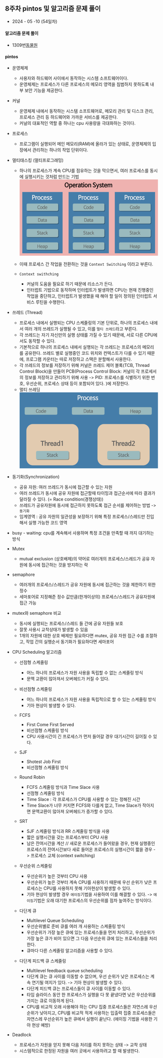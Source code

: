 ## 8주차 pintos 및 알고리즘 문제 풀이   

* 2024 - 05 -10 (54일차)   

#### 알고리즘 문제 풀이   
* 1309번[동물원]()   

#### pintos  
* 운영체제      
    * 사용자와 하드웨어 사이에서 동작하는 시스템 소프트웨어이다.  
    * 운영체제는 프로세스가 다른 프로세스의 메모리 영역을 침범하지 못하도록 내부 보안 기능을 제공한다.   
* 커널   
    * 운영체제 내에서 동작하는 시스템 소프트웨어로, 메모리 관리 및 디스크 관리, 프로세스 관리 등 하드웨어와 가까운 서비스를 제공한다.   
    * 커널의 대표적인 역할 중 하나는 cpu 사용량을 극대화하는 것이다.   
* 프로세스  
    * 프로그램이 실행되어 메인 메모리(RAM)에 올라가 있는 상태로, 운영체제의 입장에서 관리하는 하나의 작업 단위이다.   
* 멀티태스킹 (멀티프로그래밍)   
    * 하나의 프로세스가 계속 CPU를 점유하는 것을 막으면서, 여러 프로세스를 동시에 실행시키는 것처럼 만드는 기법    
        <img src="./img/image1.png">    

    * 이때 프로세스 간 작업을 전환하는 것을 ```Context Switching``` 이라고 부른다. 
    * ```Context swithching```   
        * 커널의 도움을 필요로 하기 때문에 리소스가 든다.   
        * 인터럽트 기밥으로 동작하며 인터럽트가 발생하면 CPU는 현재 진행중인 작업을 중단하고, 인터럽트가 발생했을 때 해야 할 일이 정의된 인터럽트 서비스 루틴을 수행한다.   

* 쓰레드 (Thread)   
    * 프로세스 내에서 실행되는 CPU 스케줄링의 기본 단위로, 하나의 프로세스 내에서 여러 개의 쓰레드가 실행될 수 있고, 이를 ```멀티 쓰레드```라고 부른다.   
    * 각 쓰레드는 자기 자신만의 실행 상태를 가질 수 있기 때문에, 서로 다른 CPU에서도 동작할 수 있다.  
    * 기본적으로 하나의 프로세스 내에서 실행되는 각 쓰레드는 프로세스의 메모리를 공유한다. 쓰레드 별로 실행중인 코드 위치와 컨텍스트가 다를 수 있기 때문에, 프로그램 카운터는 따로 저장하고 스택은 분할해서 사용한다.   
    * 각 쓰레드의 정보를 저장하기 위해 커널은 쓰레드 제어 블록(TCB, Thread Control Block)을 만들어 PCB(Process Control Block: 커널이 각 프로세서의 정보를 저장하고 관리하기 위해 사용 -> PID: 프로세스를 식별하기 위한 번호, 우선순위, 프로세스 상태 등이 포함되어 있다. )에 저장한다.   
    * 멀티 쓰레딩      
        <img src="./img/image2.png">   

* 동기화(Synchronization)   
    * 공유 자원: 여러 쓰레드가 동시에 접근할 수 있는 자원  
    * 여러 쓰레드가 동시에 공유 자원에 접근할때 타이밍과 접근순서에 따라 결과가 달라질 수 있다. (= Race condition(경쟁상태))   
    * 쓰레드가 공유자원에 동시에 접근하지 못하도록 접근 순서를 제어하는 방법 -> ```동기화```   
    * 임계영역 : 공유 자원의 일관성을 보장하기 위해 특정 프로세스/스레드만 진입해서 실행 가능한 코드 영역   

* busy - waiting: cpu를 계속해서 사용하며 특정 조건을 만족할 때 까지 대기하는 방식

* Mutex  
    * mutual exclusion (상호배제)의 약어로 여러개의 프로세스/스레드가 공유 자원에 동시에 접근하는 것을 방지하는 락   
* semaphore   
    * 여러개의 프로세스/스레드가 공유 자원에 동시에 접근하는 것을 제한하기 위한 정수   
    * 세마포어로 지정해준 정수 값만큼(한개이상의) 프로세스/스레드가 공유자원에 접근 가능   
* mutex와 semaphore 비교   
    * 동시에 실행되는 프로세스/스레드 들 간에 공유 자원들 보호  
    * 잘못 사용시 교착상태가 발생할 수 있음   
    * 1개의 자원에 대한 상호 배제만 필요하다면 mutex, 공유 자원 접근 수를 조절하고, 작업 간의 실행순서 동기화가 필요하다면 세마포어   

* CPU Scheduling 알고리즘   
    * 선점형 스케줄링  
        * 어느 하나의 프로세스가 자원 사용을 독립할 수 없는 스케줄링 방식  
        * 문맥 교환이 많아져서 오버헤드가 커질 수 있다.   
    * 비선점형 스케줄링  
        * 어느 하나의 프로세스가 자원 사용을 독립적으로 할 수 있는 스케줄링 방식   
        * 기아 현상이 발생할 수 있다.   
    * FCFS  
        * First Come First Served  
        * 비선점형 스케줄링 방식  
        * CPU 사용시간이 긴 프로세스가 먼저 들어갈 경우 대기시간이 길어질 수 있다.   
    * SJF   
        * Shotest Job First   
        * 비선점형 스케줄링 방식   
    * Round Robin   
        * FCFS 스케줄링 방식과 Time Slace 사용   
        * 선점형 스케줄링 방식   
        * Time Slace : 각 프로세스가 CPU를 사용할 수 있는 정해진 시간   
        * Time Slace가 너무 커지면 FCFS와 다를게 없고, Time Slace가 작아지면 문맥교환이 많아져 오버헤드가 증가할 수 있다.   
    * SRT   
        * SJF 스케줄링 방식과 RR 스케줄링 방식을 사용   
        * 짧은 실행시간을 갖는 프로세스부터 CPU 사용   
        * 남은 잔여시간을 계산 // 새로운 프로세스가 들어왔을 경우, 현재 실행중인 프로세스의 잔여시간보다 새로 들어온 프로세스의 실행시간이 짧을 경우 -> 프로세스 교체 (context switching)    
    * 우선순위 스케줄링   
        * 우선순위가 높은 것부터 CPU 사용   
        * 우선순위가 높은 것부터 계속 CPU를 사용하기 때문에 우선 순위가 낮은 프로세스는 CPU를 사용하지 못해 기아현상이 발생할 수 있다.   
        * 기아 현상이 발생할 경우 ```에이징```기법을 사용하여 이를 해결할 수 있다. -> ```에이징```기법은 오래 대기한 프로세스의 우선순위를 점차 높여주는 방식이다.   

    * 다단계 큐    
        * Multilevel Queue Scheduling   
        * 우선순위별로 준비 큐를 여러 개 사용하는 스케줄링 방식   
        * 우선순위가 가장 높은 큐에 있는 프로세스들을 먼저 처리하고, 우선순위가 가장 높은 큐가 비어 있으면 그 다음 우선순위 큐에 있는 프로세스들을 처리한다.   
        * 큐마다 다른 스케줄링 알고리즘을 사용할 수 있다.   
    * 다단계 피드백 큐 스케줄링   
        * Multilevel feedback queue scheduling   
        * 다단계 큐는 큐 사이를 이동할 수 없으며, 우선 순위가 낮은 프로세스는 계속 연기될 여지가 있다.  -> 기아 현상이 발생할 수 있다.   
        * 다단계 피드백 큐는 프로세스들이 큐 사이를 이동할 수 있다.   
        * 타임 슬라이스 동안 한 프로세스가 실행을 다 못 끝냈다면 낮은 우선순위를 가지는 큐로 이동하게 된다.   
        * CPU를 비교적 오래 사용해야 하는 CPU 집중 프로세스들은 자연스레 우선순위가 낮아지고, CPU를 비교적 적게 사용하는 입출력 집중 프로세스들은 자연스레 우선순위가 높은 큐에서 실행이 끝난다. (에이징 기법을 사용한 기아 현상 예방)   

* Deadlock   
    * 프로세스가 자원을 얻지 못해 다음 처리를 하지 못하는 상태 -> 교착 상태   
    * 시스템적으로 한정된 자원을 여러 곳에서 사용하려고 할 때  발생한다.   